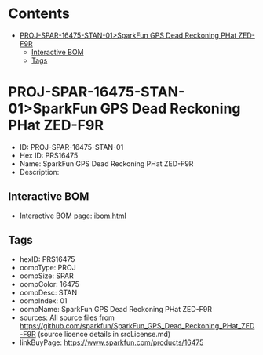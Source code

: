 



Contents
========

* [PROJ-SPAR-16475-STAN-01>SparkFun GPS Dead Reckoning PHat ZED-F9R](#proj-spar-16475-stan-01sparkfun-gps-dead-reckoning-phat-zed-f9r)
	* [Interactive BOM](#interactive-bom)
	* [Tags](#tags)

# PROJ-SPAR-16475-STAN-01>SparkFun GPS Dead Reckoning PHat ZED-F9R

- ID: PROJ-SPAR-16475-STAN-01
- Hex ID: PRS16475
- Name: SparkFun GPS Dead Reckoning PHat ZED-F9R
- Description: 

## Interactive BOM

- Interactive BOM page: [ibom.html](kicad/bom/ibom.html)

## Tags

- hexID: PRS16475
- oompType: PROJ
- oompSize: SPAR
- oompColor: 16475
- oompDesc: STAN
- oompIndex: 01
- oompName: SparkFun GPS Dead Reckoning PHat ZED-F9R
- sources: All source files from https://github.com/sparkfun/SparkFun_GPS_Dead_Reckoning_PHat_ZED-F9R (source licence details in srcLicense.md)
- linkBuyPage: https://www.sparkfun.com/products/16475

